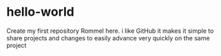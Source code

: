 # hello-world
Create my first repository 
Rommel here. i like GitHub it makes it simple to share projects and changes 
to easily advance very quickly on the same project
